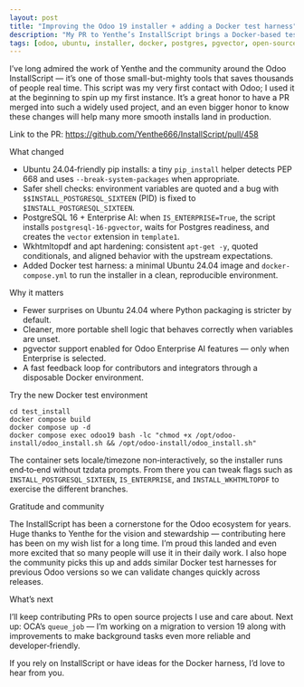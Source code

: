 ```yaml
---
layout: post
title: "Improving the Odoo 19 installer + adding a Docker test harness"
description: "My PR to Yenthe’s InstallScript brings a Docker-based test env, Ubuntu 24.04‑friendly pip installs, safer shell checks, and optional pgvector for Odoo Enterprise — honored to contribute to a community staple."
tags: [odoo, ubuntu, installer, docker, postgres, pgvector, open-source, community]
---
```


I’ve long admired the work of Yenthe and the community around the Odoo InstallScript — it’s one of those small-but-mighty tools that saves thousands of people real time. This script was my very first contact with Odoo; I used it at the beginning to spin up my first instance. It’s a great honor to have a PR merged into such a widely used project, and an even bigger honor to know these changes will help many more smooth installs land in production.

Link to the PR: https://github.com/Yenthe666/InstallScript/pull/458

What changed

- Ubuntu 24.04‑friendly pip installs: a tiny `pip_install` helper detects PEP 668 and uses `--break-system-packages` when appropriate.
- Safer shell checks: environment variables are quoted and a bug with `$$INSTALL_POSTGRESQL_SIXTEEN` (PID) is fixed to `$INSTALL_POSTGRESQL_SIXTEEN`.
- PostgreSQL 16 + Enterprise AI: when `IS_ENTERPRISE=True`, the script installs `postgresql-16-pgvector`, waits for Postgres readiness, and creates the `vector` extension in `template1`.
- Wkhtmltopdf and apt hardening: consistent `apt-get -y`, quoted conditionals, and aligned behavior with the upstream expectations.
- Added Docker test harness: a minimal Ubuntu 24.04 image and `docker-compose.yml` to run the installer in a clean, reproducible environment.

Why it matters

- Fewer surprises on Ubuntu 24.04 where Python packaging is stricter by default.
- Cleaner, more portable shell logic that behaves correctly when variables are unset.
- pgvector support enabled for Odoo Enterprise AI features — only when Enterprise is selected.
- A fast feedback loop for contributors and integrators through a disposable Docker environment.

Try the new Docker test environment

```
cd test_install
docker compose build
docker compose up -d
docker compose exec odoo19 bash -lc "chmod +x /opt/odoo-install/odoo_install.sh && /opt/odoo-install/odoo_install.sh"
```

The container sets locale/timezone non‑interactively, so the installer runs end‑to‑end without tzdata prompts. From there you can tweak flags such as `INSTALL_POSTGRESQL_SIXTEEN`, `IS_ENTERPRISE`, and `INSTALL_WKHTMLTOPDF` to exercise the different branches.

Gratitude and community

The InstallScript has been a cornerstone for the Odoo ecosystem for years. Huge thanks to Yenthe for the vision and stewardship — contributing here has been on my wish list for a long time. I’m proud this landed and even more excited that so many people will use it in their daily work. I also hope the community picks this up and adds similar Docker test harnesses for previous Odoo versions so we can validate changes quickly across releases.

What’s next

I’ll keep contributing PRs to open source projects I use and care about. Next up: OCA’s `queue_job` — I’m working on a migration to version 19 along with improvements to make background tasks even more reliable and developer‑friendly.

If you rely on InstallScript or have ideas for the Docker harness, I’d love to hear from you.
